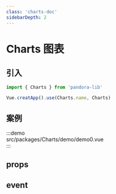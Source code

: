 ```yaml
---
class: 'charts-doc'
sidebarDepth: 2
---
```

# Charts 图表

## 引入

```javascript
import { Charts } from 'pandora-lib'

Vue.creatApp().use(Charts.name, Charts)
```

## 案例

:::demo  
src/packages/Charts/demo/demo0.vue  
:::

## props

## event
